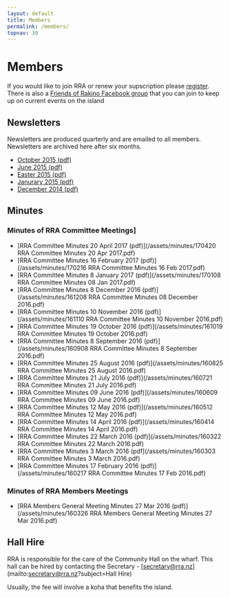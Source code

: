 ```yaml
---
layout: default
title: Members
permalink: /members/
topnav: 30
---
```



# Members

If you would like to join RRA or renew your supscription please [register](/register/). There is also a [Friends of Rakino Facebook group](https://www.facebook.com/groups/1523537804574823/) that you can join to keep up on current events on the island


## Newsletters

Newsletters are produced quarterly and are emailed to all members. Newsletters are archived here after six months.

- [October 2015 (pdf)](/assets/newsletters/RRA_Newsletter_2015_10.pdf)
- [June 2015 (pdf)](/assets/newsletters/RRA_Newsletter_2015_06.pdf)
- [Easter 2015 (pdf)](/assets/newsletters/RRA_Newsletter_2015_03.pdf)
- [Janurary 2015 (pdf)](/assets/newsletters/RRA_Newsletter_2015_01.pdf)
- [December 2014 (pdf)](/assets/newsletters/RRA_Newsletter_2014_12.pdf)

## Minutes

### Minutes of RRA Committee Meetings]
- [RRA Committee Minutes 20 April 2017 (pdf)](/assets/minutes/170420 RRA Committee Minutes 20 Apr 2017.pdf)
- [RRA Committee Minutes 16 February 2017 (pdf)](/assets/minutes/170216 RRA Committee Minutes 16 Feb 2017.pdf)
- [RRA Committee Minutes 8 January 2017 (pdf)](/assets/minutes/170108 RRA Committee Minutes 08 Jan 2017.pdf)
- [RRA Committee Minutes 8 December 2016 (pdf)](/assets/minutes/161208 RRA Committee Minutes 08 December 2016.pdf)
- [RRA Committee Minutes 10 November 2016 (pdf)](/assets/minutes/161110 RRA Committee Minutes 10 November 2016.pdf)
- [RRA Committee Minutes 19 October 2016 (pdf)](/assets/minutes/161019 RRA Committee Minutes 19 October 2016.pdf)
- [RRA Committee Minutes 8 September 2016 (pdf)](/assets/minutes/160908 RRA Committee Minutes 8 September 2016.pdf)
- [RRA Committee Minutes 25 August 2016 (pdf)](/assets/minutes/160825 RRA Committee Minutes 25 August 2016.pdf)
- [RRA Committee Minutes 21 July 2016 (pdf)](/assets/minutes/160721 RRA Committee Minutes 21 July 2016.pdf)
- [RRA Committee Minutes 09 June 2016 (pdf)](/assets/minutes/160609 RRA Committee Minutes 09 June 2016.pdf)
- [RRA Committee Minutes 12 May 2016 (pdf)](/assets/minutes/160512 RRA Committee Minutes 12 May 2016.pdf)
- [RRA Committee Minutes 14 April 2016 (pdf)](/assets/minutes/160414 RRA Committee Minutes 14 April 2016.pdf)
- [RRA Committee Minutes 22 March 2016 (pdf)](/assets/minutes/160322 RRA Committee Minutes 22 March 2016.pdf)
- [RRA Committee Minutes 3 March 2016 (pdf](/assets/minutes/160303 RRA Committee Minutes 3 March 2016.pdf)
- [RRA Committee Minutes 17 February 2016 (pdf)](/assets/minutes/160217 RRA Committee Minutes 17 Feb 2016.pdf)

### Minutes of RRA Members Meetings
- [RRA Members General Meeting Minutes 27 Mar 2016 (pdf)](/assets/minutes/160326 RRA Members General Meeting Minutes 27 Mar 2016.pdf)


## Hall Hire

RRA is responsible for the care of the Community Hall on the wharf. This hall can be hired by contacting the Secretary - [secretary@rra.nz](mailto:secretary@rra.nz?subject=Hall Hire)

Usually, the fee will involve a koha that benefits the island.
